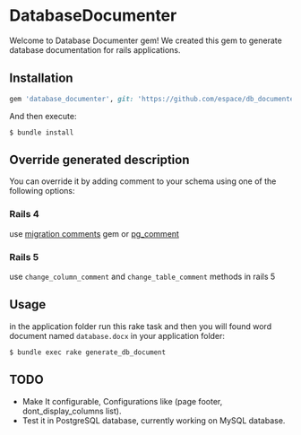 # DatabaseDocumenter

Welcome to Database Documenter gem! We created this gem to generate database documentation for rails applications.
## Installation

```ruby
gem 'database_documenter', git: 'https://github.com/espace/db_documenter.git'
```

And then execute:

    $ bundle install

## Override generated description
You can override it by adding comment to your schema using one of the following options:

### Rails 4
use [migration comments](https://github.com/pinnymz/migration_comments) gem or [pg_comment](https://github.com/albertosaurus/pg_comment)

### Rails 5
use `change_column_comment` and `change_table_comment` methods in rails 5

## Usage

in the application folder run this rake task and then you will found word document named `database.docx` in your application folder:

    $ bundle exec rake generate_db_document

## TODO

- Make It configurable, Configurations like (page footer, dont_display_columns list).
- Test it in PostgreSQL database, currently working on MySQL database.
